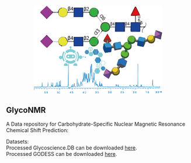 <p align='center'>
  <img width='70%' src='GlycoNMR_logo.png' />
</p>

## GlycoNMR
A Data repository for Carbohydrate-Specific Nuclear Magnetic Resonance Chemical Shift Prediction: <br />

Datasets: <br /> 
Processed Glycoscience.DB can be downloaded [here]('https://drive.google.com/file/d/1z6OMzvvALq8rOZBWAW5C9yBr_UBQ__ZT/view?usp=drive_link'). <br />
Processed GODESS can be downloaded [here]('https://drive.google.com/file/d/1rapUjHs0hhjNfsNMkap3bAdwdNPE2vXA/view?usp=drive_link'). <br />
